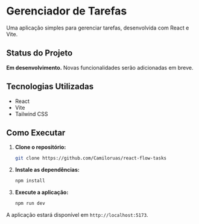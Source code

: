 # Gerenciador de Tarefas

Uma aplicação simples para gerenciar tarefas, desenvolvida com React e Vite.

## Status do Projeto

**Em desenvolvimento.** Novas funcionalidades serão adicionadas em breve.

## Tecnologias Utilizadas

- React
- Vite
- Tailwind CSS

## Como Executar

1.  **Clone o repositório:**

    ```bash
    git clone https://github.com/Camiloruas/react-flow-tasks
    ```

2.  **Instale as dependências:**

    ```bash
    npm install
    ```

3.  **Execute a aplicação:**
    ```bash
    npm run dev
    ```

A aplicação estará disponível em `http://localhost:5173`.
